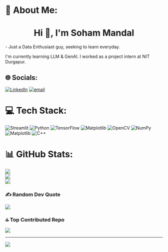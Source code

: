 # 💫 About Me:
<h1 align="center">Hi 👋, I'm Soham Mandal</h1>  
- Just a Data Enthusiast guy, seeking to learn everyday.

I'm currently learning LLM &  GenAI. I worked as a project intern at NIT Durgapur.


## 🌐 Socials:
[![LinkedIn](https://img.shields.io/badge/LinkedIn-%230077B5.svg?logo=linkedin&logoColor=white)](https://linkedin.com/in/https://www.linkedin.com/in/sohammandal1/)
[![email](https://img.shields.io/badge/Email-D14836?logo=gmail&logoColor=white)](mailto:sohammandal49@gmail.com) 

# 💻 Tech Stack:
![Streamlit](https://img.shields.io/badge/Streamlit-%23FE4B4B.svg?style=for-the-badge&logo=streamlit&logoColor=white) ![Python](https://img.shields.io/badge/python-3670A0?style=for-the-badge&logo=python&logoColor=ffdd54) ![TensorFlow](https://img.shields.io/badge/TensorFlow-%23FF6F00.svg?style=for-the-badge&logo=TensorFlow&logoColor=white) ![Matplotlib](https://img.shields.io/badge/Matplotlib-%23ffffff.svg?style=for-the-badge&logo=Matplotlib&logoColor=black) ![OpenCV](https://img.shields.io/badge/opencv-%23white.svg?style=for-the-badge&logo=opencv&logoColor=white) ![NumPy](https://img.shields.io/badge/numpy-%23013243.svg?style=for-the-badge&logo=numpy&logoColor=white) ![Matplotlib](https://img.shields.io/badge/Matplotlib-%23ffffff.svg?style=for-the-badge&logo=Matplotlib&logoColor=black) ![C++](https://img.shields.io/badge/c++-%2300599C.svg?style=for-the-badge&logo=c%2B%2B&logoColor=white)
# 📊 GitHub Stats:
![](https://github-readme-stats.vercel.app/api?username=Carnage203&theme=dark&hide_border=false&include_all_commits=false&count_private=false)<br/>
![](https://nirzak-streak-stats.vercel.app/?user=Carnage203&theme=dark&hide_border=false)<br/>
![](https://github-readme-stats.vercel.app/api/top-langs/?username=Carnage203&theme=dark&hide_border=false&include_all_commits=false&count_private=false&layout=compact)

### ✍️ Random Dev Quote
![](https://quotes-github-readme.vercel.app/api?type=horizontal&theme=radical)

### 🔝 Top Contributed Repo
![](https://github-contributor-stats.vercel.app/api?username=Carnage203&limit=5&theme=dark&combine_all_yearly_contributions=true)

---
[![](https://visitcount.itsvg.in/api?id=Carnage203&icon=0&color=0)](https://visitcount.itsvg.in)
